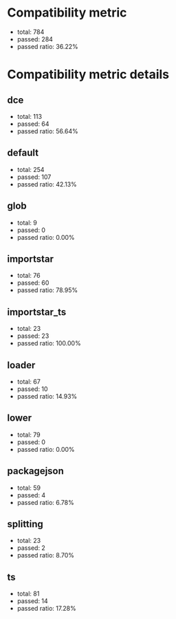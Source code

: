 # Compatibility metric
- total: 784
- passed: 284
- passed ratio: 36.22%
# Compatibility metric details
## dce
- total: 113
- passed: 64
- passed ratio: 56.64%
## default
- total: 254
- passed: 107
- passed ratio: 42.13%
## glob
- total: 9
- passed: 0
- passed ratio: 0.00%
## importstar
- total: 76
- passed: 60
- passed ratio: 78.95%
## importstar_ts
- total: 23
- passed: 23
- passed ratio: 100.00%
## loader
- total: 67
- passed: 10
- passed ratio: 14.93%
## lower
- total: 79
- passed: 0
- passed ratio: 0.00%
## packagejson
- total: 59
- passed: 4
- passed ratio: 6.78%
## splitting
- total: 23
- passed: 2
- passed ratio: 8.70%
## ts
- total: 81
- passed: 14
- passed ratio: 17.28%
